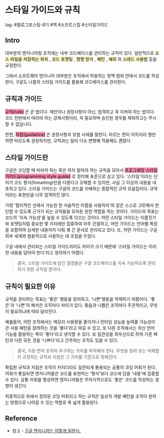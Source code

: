 # 스타일 가이드와 규칙

tag: #블로그포스팅-8기  #책 #소프트스킬 #스타일가이드


## Intro

대부분의 엔지니어링 조직에는 내부 코드베이스를 관리하는 규칙이 있다.
일반적으로 <mark style="background: #FFF3A3A6;">소스 파일을 저장하는 위치</mark> , <mark style="background: #FFF3A3A6;">코드 포맷팅</mark> , <mark style="background: #FFF3A3A6;">명명 방식</mark> , <mark style="background: #FFF3A3A6;">패턴</mark> , <mark style="background: #FFF3A3A6;">예외</mark> 와 <mark style="background: #FFF3A3A6;">스레드 사용법</mark> 등을 규정한다.

그래서 소프트웨어 엔지니어 대부분은 조직에서 허용하는 정책 범위 안에서 코드를 작성한다. 구글도 나름의 스타일 가이드를 활용해 코드베이스를 관리한다.

## 규칙과 가이드

<mark style="background: #FF5582A6;">규칙(rule)</mark> 은 곧 법이다. 제안이나 권장사항이 아닌, 엄격하고 꼭 지켜야 하는 법이다.
코드 전반에서 따라야 하는 강제사항이라, 꼭 필요하며 승인된 경우를 제외하고는 무시할 수 없습니다.

한편, <mark style="background: #FF5582A6;">지침(guidance)</mark> 은 권장사항과 모범 사례를 말한다.
따르는 편이 이득이라 웬만하면 따르도록 권장하지만, 규칙과는 달리 다소 변형해 적용해도 괜찮다.

## 스타일 가이드란

구글은 코딩할 때 따라야 하는 혹은 하지 말아야 하는 규칙을 모아서 <mark style="background: #FF5582A6;">프로그래밍 스타일 가이드(programming style guide)</mark> 로 정리해 표준으로 삼고 있다.
'스타일'이라는 단어가 코드 형식(fomatting)만을 다룬다고 오해할 수 있지만, 사실 그 이상의 내용을 내포하고 있다.
스타일 가이드는 구글의 코드를 지배하는 종합적인 규약 모음집이다. 규약이라는 표현만큼 너무 엄격하진 않다.

가령 '합리적인 선에서 가능한 한 서술적인 이름을 사용하라'와 같은 스스로 고민해서 판단할 수 있도록 근거가 되는 규칙들을 모아둔 원천 역할을 하는 것이다.
가이드의 목표는 코드의 '지속 가능성'을 높일 수 있도록 이끄는 것이다. 어떤 스타일 가이드는 이름짓기와 포맷팅처럼 중요한 몇 가지에만 집중하여 아주 간결하고, 어떤 가이드는 언어별 특징을 포함하여 상세한 내용까지 다뤄 꽤 긴 문서로 관리되고 있다. 또, 어떤 가이드는 구글 외부 세계와 범용적으로 사용하는 데 초점을 두었다.

구글 내에서 관리되는 스타일 가이드끼리도 차이가 크기 때문에 '스타일 가이드는 이러한 내용을 담아야 한다'라고 정의하기 어렵다.

> 결국, 스타일 가이드에 담긴 결정들은 구글 코드베이스를 지속 가능하도록 관리하기 위한 규칙일 뿐이다.

## 규칙이 필요한 이유

규칙을 관리하는 목표는 '좋은' 행동을 장려하고, '나쁜'행동을 억제하기 위함이다. '좋은'과 '나쁜'의 해석은 조직마다 차이가 있다.
좋음과 나쁨은 조직마다 주관적이고, 무엇이 필요하냐에 따라 달라진다.

예를들어, 어떤 조직에서는 메모리 사용량을 줄이거나 런타임 성능을 높여줄 가능성이 큰 사용 패턴을 장려하는 것을 '좋다'라고 여길 수 있고,
또 다른 조직에서는 최신 언어 기능을 활용하는 쪽이 '좋다'라고 생각할 수 있다.
또 일관성을 최우선으로 하여 기존 패턴과 다른 모든 것을 '나쁘다'라고 간주하는 조직도 있을 수 있다.

> 결국, 가장 먼저 조직이 추구하는 가치를 파악해야 한다. 무엇을 장려 또는 억제할지 규정하는 규칙과 지침은 그 가치를 기준으로 정해진다.

확립된 규칙과 지침은 조직이 커지더라도 일관되게 통용되는 공통의 코딩 어휘가 된다. 어휘가 통일되면 엔지니어들은 코드를 표현하는 '형식'보다 코드에 담을 '내용'에 집중할 수 있다. 공통 어휘를 형성하면 엔지니어들은 무의식적으로도 '좋은' 코드를 작성하는 경향이 생긴다.

최종적으로 위에서 정의된 코딩 어휘라고 하는 규칙은 일상의 개발 패턴을 조직이 원하는 방향으로 나아갈 수 있는 역할로 폭 넓게 활용된다.


## Reference

- 참고 - [구글 엔지니어는 이렇게 일한다.](http://www.yes24.com/Product/Goods/109182479)